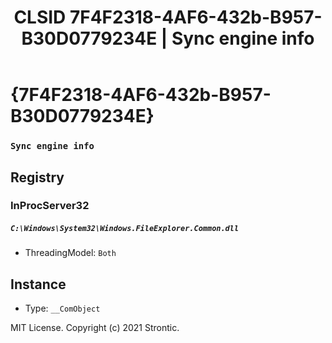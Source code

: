 ﻿---
title: "CLSID 7F4F2318-4AF6-432b-B957-B30D0779234E | Sync engine info"
excerpt: What is COM-Object CLSID 7F4F2318-4AF6-432b-B957-B30D0779234E?
---

# {7F4F2318-4AF6-432b-B957-B30D0779234E}

### `Sync engine info`

## Registry


### InProcServer32

##### `C:\Windows\System32\Windows.FileExplorer.Common.dll`
* ThreadingModel: `Both`

## Instance

* Type: `__ComObject`

MIT License. Copyright (c) 2021 Strontic.


